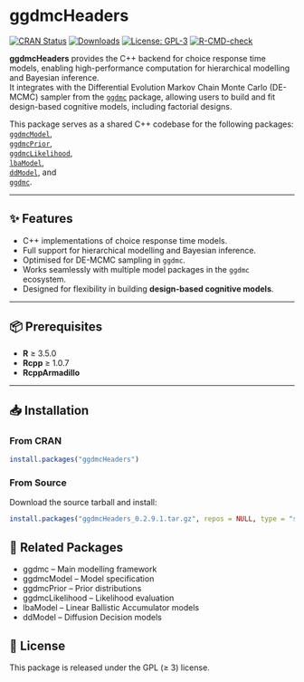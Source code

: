 # ggdmcHeaders

<!-- Badges -->
[![CRAN Status](https://www.r-pkg.org/badges/version/ggdmeHeaders)](https://cran.r-project.org/package=ggdmcHeaders)
[![Downloads](https://cranlogs.r-pkg.org/badges/ggdmcHeaders)](https://cran.r-project.org/package=ggdmcHeaders)
[![License: GPL-3](https://img.shields.io/badge/license-GPL--3-blue.svg)](https://www.gnu.org/licenses/gpl-3.0)
[![R-CMD-check](https://github.com/yxlin/ggdmcHeaders/actions/workflows/R-CMD-check.yaml/badge.svg)](https://github.com/yxlin/ggdmcHeaders/actions/workflows/R-CMD-check.yaml)


**ggdmcHeaders** provides the C++ backend for choice response time models, enabling high-performance computation for hierarchical modelling and Bayesian inference.  
It integrates with the Differential Evolution Markov Chain Monte Carlo (DE-MCMC) sampler from the [`ggdmc`](https://cran.r-project.org/package=ggdmc) package, allowing users to build and fit design-based cognitive models, including factorial designs.

This package serves as a shared C++ codebase for the following packages:  
[`ggdmcModel`](https://cran.r-project.org/package=ggdmcModel),  
[`ggdmcPrior`](https://cran.r-project.org/package=ggdmcPrior),  
[`ggdmcLikelihood`](https://cran.r-project.org/package=ggdmcLikelihood),  
[`lbaModel`](https://cran.r-project.org/package=lbaModel),  
[`ddModel`](https://cran.r-project.org/package=ddModel), and  
[`ggdmc`](https://cran.r-project.org/package=ggdmc).

---

## ✨ Features
- C++ implementations of choice response time models.
- Full support for hierarchical modelling and Bayesian inference.
- Optimised for DE-MCMC sampling in `ggdmc`.
- Works seamlessly with multiple model packages in the `ggdmc` ecosystem.
- Designed for flexibility in building **design-based cognitive models**.

---

## 📦 Prerequisites
- **R** ≥ 3.5.0  
- **Rcpp** ≥ 1.0.7  
- **RcppArmadillo**  

---

## 📥 Installation

### From CRAN
```r
install.packages("ggdmcHeaders")
```

### From Source

Download the source tarball and install:
```r
install.packages("ggdmcHeaders_0.2.9.1.tar.gz", repos = NULL, type = "source")
```

## 🔗 Related Packages
- ggdmc – Main modelling framework
- ggdmcModel – Model specification
- ggdmcPrior – Prior distributions
- ggdmcLikelihood – Likelihood evaluation
- lbaModel – Linear Ballistic Accumulator models
- ddModel – Diffusion Decision models

## 📄 License
This package is released under the GPL (≥ 3) license.